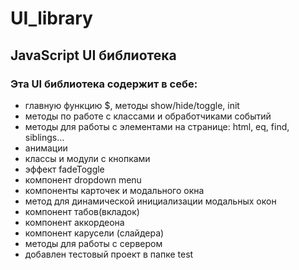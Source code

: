# UI_library

## JavaScript UI библиотека

### Эта UI библиотека содержит в себе:

* главную функцию $, методы show/hide/toggle, init
* методы по работе с классами и обработчиками событий
* методы для работы с элементами на странице: html, eq, find, siblings…
* анимации
* классы и модули с кнопками
* эффект fadeToggle
* компонент dropdown menu
* компоненты карточек и модального окна
* метод для динамической инициализации модальных окон
* компонент табов(вкладок)
* компонент аккордеона
* компонент карусели (слайдера)
* методы для работы с сервером
* добавлен тестовый проект в папке test

